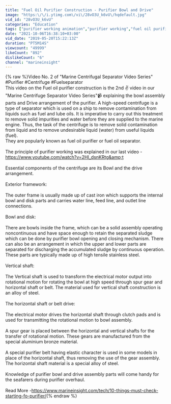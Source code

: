 ```yaml
---
title: "Fuel Oil Purifier Construction - Purifier Bowl and Drive"
image: "https:\/\/i.ytimg.com\/vi\/28vO3U_k6vU\/hqdefault.jpg"
vid_id: "28vO3U_k6vU"
categories: "Education"
tags: ["purifier working animation","purifier working","fuel oil purifier"]
date: "2021-10-06T16:38:10+03:00"
vid_date: "2019-05-20T15:22:13Z"
duration: "PT5M14S"
viewcount: "49999"
likeCount: "892"
dislikeCount: "6"
channel: "marineinsight"
---
```

{% raw %}Video No. 2 of &quot;Marine Centrifugal Separator Video Series&quot;<br />#Purifier #Centrifuge #Fuelseparator<br />This video on the Fuel oil purifier construction is the 2nd ✌ video in our &quot;Marine Centrifuge Separator Video Series&quot;📹 explaining the bowl assembly parts and Drive arrangement of the purifier. A high-speed centrifuge is a type of separator which is used on a ship to remove contamination from liquids such as fuel and lube oils. It is imperative to carry out this treatment to remove solid impurities and water before they are supplied to the marine engine. Thus, the task of the centrifuge is to remove solid contamination from liquid and to remove undesirable liquid (water) from useful liquids (fuel).<br />They are popularly known as fuel oil purifier or fuel oil separator. <br /><br />The principle of purifier working was explained in our last video - <br /><a rel="nofollow" target="blank" href="https://www.youtube.com/watch?v=2HI_dsnKRtg&amp;t">https://www.youtube.com/watch?v=2HI_dsnKRtg&amp;t</a><br /><br />Essential components of the centrifuge are its Bowl and the drive arrangement.<br /><br />Exterior framework:<br /><br />The outer frame is usually made up of cast iron which supports the internal bowl and disk parts and carries water line, feed line, and outlet line connections.<br /><br />Bowl and disk:<br /><br />There are bowls inside the frame, which can be a solid assembly operating noncontinuous and have space enough to retain the separated sludge which can be done by purifier bowl opening and closing mechanism. There can also be an arrangement in which the upper and lower parts are separated for discharging the accumulated sludge by continuous operation. These parts are typically made up of high tensile stainless steel.<br /><br />Vertical shaft:<br /><br />The Vertical shaft is used to transform the electrical motor output into rotational motion for rotating the bowl at high speed through spur gear and horizontal shaft or belt. The material used for vertical shaft construction is an alloy of steel.<br /><br />The horizontal shaft or belt drive:<br /><br />The electrical motor drives the horizontal shaft through clutch pads and is used for transmitting the rotational motion to bowl assembly.<br /><br />A spur gear is placed between the horizontal and vertical shafts for the transfer of rotational motion. These gears are manufactured from the special aluminium bronze material.<br /><br />A special purifier belt having elastic character is used in some models in place of the horizontal shaft, thus removing the use of the gear assembly. The horizontal shaft material is a special alloy of steel.<br /><br />Knowledge of purifier bowl and drive assembly parts will come handy for the seafarers during purifier overhaul. <br /><br />Read More -<a rel="nofollow" target="blank" href="https://www.marineinsight.com/tech/10-things-must-check-starting-fo-purifier/">https://www.marineinsight.com/tech/10-things-must-check-starting-fo-purifier/</a>{% endraw %}
